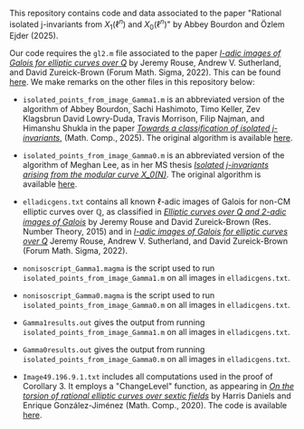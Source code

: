 This repository contains code and data associated to the paper "Rational isolated j-invariants from $X_1(\ell^n)$ and $X_0(\ell^n)$" by Abbey Bourdon and Özlem Ejder (2025).

Our code requires the `gl2.m` file associated to the paper [*l-adic images of Galois for elliptic curves over Q*](https://arxiv.org/abs/2106.11141) by Jeremy Rouse, Andrew V. Sutherland, and David Zureick-Brown (Forum Math. Sigma, 2022). This can be found [here](https://github.com/AndrewVSutherland/ell-adic-galois-images/blob/main/groups/gl2.m). We make remarks on the other files in this repository below:

- `isolated_points_from_image_Gamma1.m` is an abbreviated version of the algorithm of Abbey Bourdon, Sachi Hashimoto, Timo Keller, Zev Klagsbrun David Lowry-Duda, Travis Morrison, Filip Najman, and Himanshu Shukla in the paper [*Towards a classification of isolated j-invariants*](https://arxiv.org/abs/2311.07740), (Math. Comp., 2025). The original algorithm is available [here](https://github.com/davidlowryduda/isolated_points/blob/master/isolatedpoints.m).

- `isolated_points_from_image_Gamma0.m` is an abbreviated version of the algorithm of Meghan Lee, as in her MS thesis [*Isolated j-invariants arising from the modular curve X_0(N)*](https://users.wfu.edu/bourdoam/MeghanLeeThesis.pdf). The original algorithm is available [here](https://github.com/meghanhlee/NonIsolated).

- `elladicgens.txt` contains all known $\ell$-adic images of Galois for non-CM elliptic curves over $\mathbb{Q}$, as classified in [*Elliptic curves over Q and 2-adic images of Galois*](https://arxiv.org/abs/1402.5997) by Jeremy Rouse and David Zureick-Brown (Res. Number Theory, 2015) and in [*l-adic images of Galois for elliptic curves over Q*](https://arxiv.org/abs/2106.11141) Jeremy Rouse, Andrew V. Sutherland, and David Zureick-Brown  (Forum Math. Sigma, 2022).

- `nonisoscript_Gamma1.magma` is the script used to run `isolated_points_from_image_Gamma1.m` on all images in `elladicgens.txt`.

- `nonisoscript_Gamma0.magma` is the script used to run `isolated_points_from_image_Gamma0.m` on all images in `elladicgens.txt`.

- `Gamma1results.out` gives the output from running `isolated_points_from_image_Gamma1.m` on all images in `elladicgens.txt`.

- `Gamma0results.out` gives the output from running `isolated_points_from_image_Gamma0.m` on all images in `elladicgens.txt`.

- `Image49.196.9.1.txt` includes all computations used in the proof of Corollary 3. It employs a "ChangeLevel" function, as appearing in [*On the torsion of rational elliptic curves over sextic fields*](https://arxiv.org/abs/1808.02887) by Harris Daniels and Enrique González-Jiménez (Math. Comp., 2020). The code is available [here](http://verso.mat.uam.es/~enrique.gonzalez.jimenez/research/tables/tors6/RZB_Search.txt).
